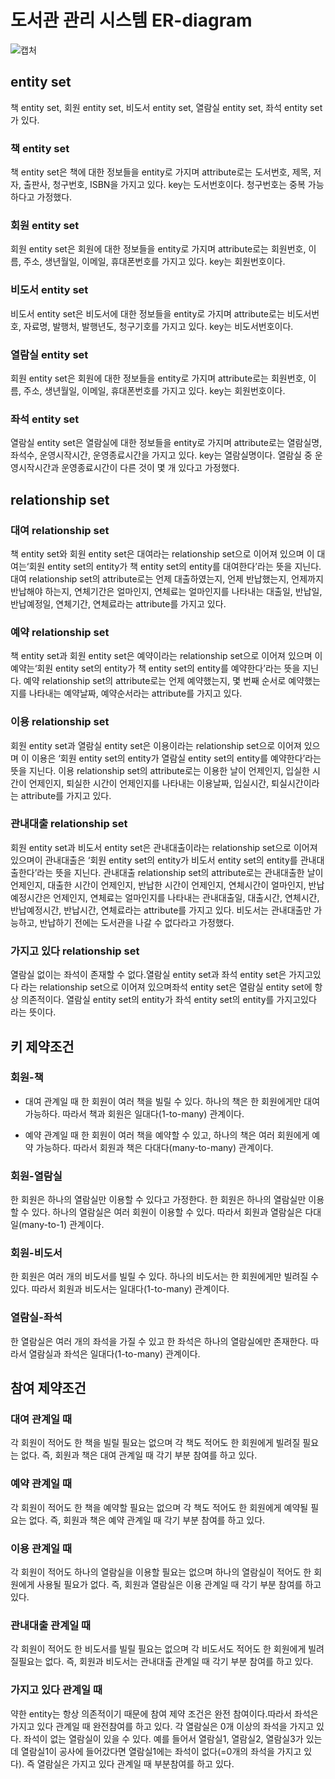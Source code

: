 # 도서관 관리 시스템 ER-diagram

![캡처](https://user-images.githubusercontent.com/69049801/154909219-0fe52fa6-d4d4-45be-9814-8c8824b4bc89.PNG)

## entity set

책 entity set, 회원 entity set, 비도서 entity set, 열람실 entity set, 좌석 entity set 가 있다.

### 책 entity set

책 entity set은 책에 대한 정보들을 entity로 가지며 attribute로는 도서번호, 제목, 저자, 출판사, 청구번호, ISBN을 가지고 있다. key는 도서번호이다. 청구번호는 중복 가능하다고 가정했다.

### 회원 entity set

회원 entity set은 회원에 대한 정보들을 entity로 가지며 attribute로는 회원번호, 이름, 주소, 생년월일, 이메일, 휴대폰번호를 가지고 있다. key는 회원번호이다.

### 비도서 entity set

비도서 entity set은 비도서에 대한 정보들을 entity로 가지며 attribute로는 비도서번호, 자료명, 발행처, 발행년도, 청구기호를 가지고 있다. key는 비도서번호이다.

### 열람실 entity set

회원 entity set은 회원에 대한 정보들을 entity로 가지며 attribute로는 회원번호, 이름, 주소, 생년월일, 이메일, 휴대폰번호를 가지고 있다. key는 회원번호이다.

### 좌석 entity set

열람실 entity set은 열람실에 대한 정보들을 entity로 가지며 attribute로는 열람실명, 좌석수, 운영시작시간, 운영종료시간을 가지고 있다. key는 열람실명이다. 열람실 중 운영시작시간과 운영종료시간이 다른 것이 몇 개 있다고 가정했다.

## relationship set

### 대여 relationship set

책 entity set와 회원 entity set은 대여라는 relationship set으로 이어져 있으며 이 대여는‘회원 entity set의 entity가 책 entity set의 entity를 대여한다’라는 뜻을 지닌다.
대여 relationship set의 attribute로는 언제 대출하였는지, 언제 반납했는지, 언제까지 반납해야 하는지, 연체기간은 얼마인지, 연체료는 얼마인지를 나타내는 대출일, 반납일, 반납예정일, 연체기간, 연체료라는 attribute를 가지고 있다.

### 예약 relationship set

책 entity set과 회원 entity set은 예약이라는 relationship set으로 이어져 있으며 이 예약는‘회원 entity set의 entity가 책 entity set의 entity를 예약한다’라는 뜻을 지닌다. 
예약 relationship set의 attribute로는 언제 예약했는지, 몇 번째 순서로 예약했는지를 나타내는 예약날짜, 예약순서라는 attribute를 가지고 있다.

### 이용 relationship set
회원 entity set과 열람실 entity set은 이용이라는 relationship set으로 이어져 있으며 이 이용은 ‘회원 entity set의 entity가 열람실 entity set의 entity를 예약한다’라는 뜻을 지닌다.
이용 relationship set의 attribute로는 이용한 날이 언제인지, 입실한 시간이 언제인지, 퇴실한 시간이 언제인지를 나타내는 이용날짜, 입실시간, 퇴실시간이라는 attribute를 가지고 있다.

### 관내대출 relationship set
회원 entity set과 비도서 entity set은 관내대출이라는 relationship set으로 이어져 있으며이 관내대출은 ‘회원 entity set의 entity가 비도서 entity set의 entity를 관내대출한다’라는 뜻을 지닌다. 관내대출 relationship set의 attribute로는 관내대출한 날이 언제인지, 대출한 시간이 언제인지, 반납한 시간이 언제인지, 연체시간이 얼마인지, 반납예정시간은 언제인지, 연체료는 얼마인지를 나타내는 관내대출일, 대출시간, 연체시간, 반납예정시간, 반납시간, 연체료라는
attribute를 가지고 있다. 비도서는 관내대출만 가능하고, 반납하기 전에는 도서관을 나갈 수 없다라고 가정했다.

### 가지고 있다 relationship set

열람실 없이는 좌석이 존재할 수 없다.열람실 entity set과 좌석 entity set은 가지고있다 라는 relationship set으로 이어져 있으며좌석 entity set은 열람실 entity set에 항상 의존적이다.
열람실 entity set의 entity가 좌석 entity set의 entity를 가지고있다 라는 뜻이다.

## 키 제약조건

### 회원-책

- 대여 관계일 때 한 회원이 여러 책을 빌릴 수 있다. 하나의 책은 한 회원에게만 대여 가능하다. 따라서 책과 회원은 일대다(1-to-many) 관계이다.

- 예약 관계일 때 한 회원이 여러 책을 예약할 수 있고, 하나의 책은 여러 회원에게 예약 가능하다. 따라서 회원과 책은 다대다(many-to-many) 관계이다.

### 회원-열람실

한 회원은 하나의 열람실만 이용할 수 있다고 가정한다. 한 회원은 하나의 열람실만 이용할 수 있다. 하나의 열람실은 여러 회원이 이용할 수 있다. 따라서 회원과 열람실은 다대일(many-to-1) 관계이다.

### 회원-비도서

한 회원은 여러 개의 비도서를 빌릴 수 있다. 하나의 비도서는 한 회원에게만 빌려질 수 있다. 따라서 회원과 비도서는 일대다(1-to-many) 관계이다.

### 열람실-좌석

한 열람실은 여러 개의 좌석을 가질 수 있고 한 좌석은 하나의 열람실에만 존재한다. 따라서 열람실과 좌석은 일대다(1-to-many) 관계이다.

## 참여 제약조건

### 대여 관계일 때

각 회원이 적어도 한 책을 빌릴 필요는 없으며 각 책도 적어도 한 회원에게 빌려질 필요는 없다. 즉, 회원과 책은 대여 관계일 때 각기 부분 참여를 하고 있다.

### 예약 관계일 때

각 회원이 적어도 한 책을 예약할 필요는 없으며 각 책도 적어도 한 회원에게 예약될 필요는 없다. 즉, 회원과 책은 예약 관계일 때 각기 부분 참여를 하고 있다.

### 이용 관계일 때

각 회원이 적어도 하나의 열람실을 이용할 필요는 없으며 하나의 열람실이 적어도 한 회원에게 사용될 필요가 없다. 즉, 회원과 열람실은 이용 관계일 때 각기 부분 참여를 하고 있다.

### 관내대출 관계일 때

각 회원이 적어도 한 비도서를 빌릴 필요는 없으며 각 비도서도 적어도 한 회원에게 빌려질필요는 없다. 즉, 회원과 비도서는 관내대출 관계일 때 각기 부분 참여를 하고 있다.

### 가지고 있다 관계일 때

약한 entity는 항상 의존적이기 때문에 참여 제약 조건은 완전 참여이다.따라서 좌석은 가지고 있다 관계일 때 완전참여를 하고 있다. 각 열람실은 0개 이상의 좌석을 가지고 있다. 좌석이 없는 열람실이 있을 수 있다. 예를 들어서 열람실1, 열람실2, 열람실3가 있는데 열람실1이 공사에 들어갔다면 열람실1에는 좌석이 없다(=0개의 좌석을 가지고 있다). 즉 열람실은 가지고 있다 관계일 때 부분참여를 하고 있다.
